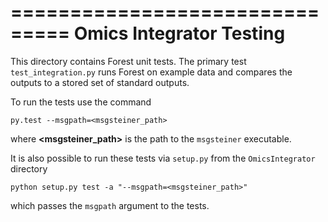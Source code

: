 ===============================
Omics Integrator Testing
===============================

This directory contains Forest unit tests.  The primary test `test_integration.py` runs Forest on example data and compares the outputs to a stored set of standard outputs.

To run the tests use the command
```
py.test --msgpath=<msgsteiner_path>
```
where **<msgsteiner_path>** is the path to the `msgsteiner` executable.

It is also possible to run these tests via `setup.py` from the `OmicsIntegrator` directory
```
python setup.py test -a "--msgpath=<msgsteiner_path>"
```
which passes the `msgpath` argument to the tests.
